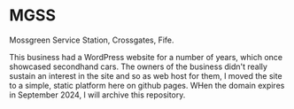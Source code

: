# MGSS
Mossgreen Service Station, Crossgates, Fife.

This business had a WordPress website for a number of years, which once showcased secondhand cars. The owners of the business didn't really sustain an interest in the site and so as web host for them, I moved the site to a simple, static platform here on github pages. WHen the domain expires in September 2024, I will archive this repository.
